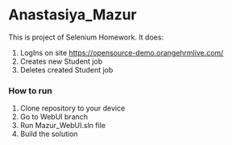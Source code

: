 # Anastasiya_Mazur
This is project of Selenium Homework.
It does:
1. LogIns on site https://opensource-demo.orangehrmlive.com/
2. Creates new Student job
3. Deletes created Student job

### How to run
1. Clone repository to your device
2. Go to WebUI branch
3. Run Mazur_WebUI.sln file 
4. Build the solution
